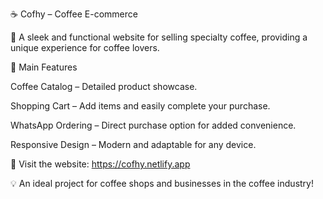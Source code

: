 ☕ Cofhy – Coffee E-commerce

🚀 A sleek and functional website for selling specialty coffee, providing a unique experience for coffee lovers.

📌 Main Features

Coffee Catalog – Detailed product showcase.

Shopping Cart – Add items and easily complete your purchase.

WhatsApp Ordering – Direct purchase option for added convenience.

Responsive Design – Modern and adaptable for any device.


🔗 Visit the website: https://cofhy.netlify.app

💡 An ideal project for coffee shops and businesses in the coffee industry!
